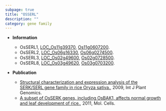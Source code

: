 ```yaml
---
subpage: true
title: "OSSERL"
description: ""
category: gene family
---
```


* **Information**  
    + OsSERL1, [LOC_Os11g39370](http://rice.plantbiology.msu.edu/cgi-bin/ORF_infopage.cgi?orf=LOC_Os11g39370), [Os11g0607200](http://rapdb.dna.affrc.go.jp/viewer/gbrowse_details/irgsp1?name=Os11g0607200).
    + OsSERL2, [LOC_Os06g16330](http://rice.plantbiology.msu.edu/cgi-bin/ORF_infopage.cgi?orf=LOC_Os06g16330), [Os06g0274500](http://rapdb.dna.affrc.go.jp/viewer/gbrowse_details/irgsp1?name=Os06g0274500).
    + OsSERL3, [LOC_Os02g49600](http://rice.plantbiology.msu.edu/cgi-bin/ORF_infopage.cgi?orf=LOC_Os02g49600), [Os02g0728500](http://rapdb.dna.affrc.go.jp/viewer/gbrowse_details/irgsp1?name=Os02g0728500).
    + OsSERL8, [LOC_Os03g49620](http://rice.plantbiology.msu.edu/cgi-bin/ORF_infopage.cgi?orf=LOC_Os03g49620), [Os03g0703200](http://rapdb.dna.affrc.go.jp/viewer/gbrowse_details/irgsp1?name=Os03g0703200).

* **Publication**  
    + [Structural characterization and expression analysis of the SERK/SERL gene family in rice Oryza sativa.](http://www.ncbi.nlm.nih.gov/pubmed?term=Structural+characterization+and+expression+analysis+of+the+SERK/SERL+gene+family+in+rice+Oryza+sativa.%5BTitle%5D), 2009, Int J Plant Genomics.
    + [A subset of OsSERK genes, including OsBAK1, affects normal growth and leaf development of rice.](http://www.ncbi.nlm.nih.gov/pubmed?term=A+subset+of+OsSERK+genes,+including+OsBAK1,+affects+normal+growth+and+leaf+development+of+rice.%5BTitle%5D), 2011, Mol. Cells.


